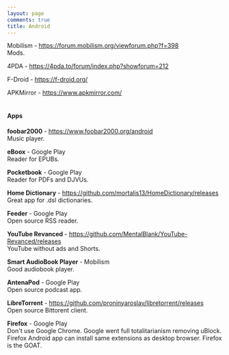 ```yaml
---
layout: page
comments: true
title: Android
---
```


Mobilism - <https://forum.mobilism.org/viewforum.php?f=398><br>
Mods.

4PDA - <https://4pda.to/forum/index.php?showforum=212><br>

F-Droid - <https://f-droid.org/>

APKMirror - <https://www.apkmirror.com/>
<br><br>

#### Apps

**foobar2000** - <https://www.foobar2000.org/android><br>
Music player.

**eBoox** - Google Play<br>
Reader for EPUBs.

**Pocketbook** - Google Play<br>
Reader for PDFs and DJVUs.

**Home Dictionary** - <https://github.com/mortalis13/HomeDictionary/releases><br>
Great app for .dsl dictionaries.

**Feeder** - Google Play<br>
Open source RSS reader.

**YouTube Revanced** - <https://github.com/MentalBlank/YouTube-Revanced/releases><br>
YouTube without ads and Shorts.

**Smart AudioBook Player** - Mobilism<br>
Good audiobook player.

**AntenaPod** - Google Play<br>
Open source podcast app.

**LibreTorrent** - <https://github.com/proninyaroslav/libretorrent/releases><br>
Open source Bittorent client.

**Firefox** - Google Play<br>
Don't use Google Chrome. Google went full totalitarianism removing uBlock. Firefox Android app can install same extensions as desktop browser. Firefox is the GOAT.